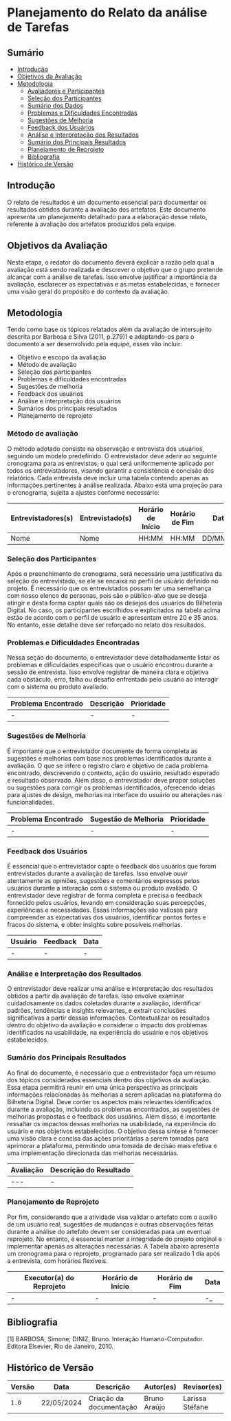 # Planejamento do Relato da análise de Tarefas

## Sumário
- [Introdução](#introdução)
- [Objetivos da Avaliação](#objetivos-da-avaliação)
- [Metodologia](#metodologia)
    - [Avaliadores e Participantes](#avaliadores-e-participantes)
    - [Seleção dos Participantes](#seleção-dos-participantes)
    - [Sumário dos Dados](#sumário-dos-dados)
    - [Problemas e Dificuldades Encontradas](#problemas-e-dificuldades-encontradas)
    - [Sugestões de Melhoria](#sugestões-de-melhoria)
    - [Feedback dos Usuários](#feedback-dos-usuários)
    - [Análise e Interpretação dos Resultados](#análise-e-interpretação-dos-resultados)
    - [Sumário dos Principais Resultados](#sumário-dos-principais-resultados)
    - [Planejamento de Reprojeto](#planejamento-de-reprojeto)
    - [Bibliografia](#bibliografia)
- [Histórico de Versão](#histórico-de-versão)

## Introdução

O relato de resultados é um documento essencial para documentar os resultados obtidos durante a avaliação dos artefatos. Este documento apresenta um planejamento detalhado para a elaboração desse relato, referente à avaliação dos artefatos produzidos pela equipe.

## Objetivos da Avaliação

Nesta etapa, o redator do documento deverá explicar a razão pela qual a avaliação está sendo realizada e descrever o objetivo que o grupo pretende alcançar com a análise de tarefas. Isso envolve justificar a importância da avaliação, esclarecer as expectativas e as metas estabelecidas, e fornecer uma visão geral do propósito e do contexto da avaliação.

## Metodologia

Tendo como base os tópicos relatados além da avaliação de intersujeito descrita por Barbosa e Silva (2011, p.279)1 e adaptando-os para o documento a ser desenvolvido pela equipe, esses vão incluir:

- Objetivo e escopo da avaliação
- Método de avaliação
- Seleção dos participantes
- Problemas e dificuldades encontradas
- Sugestões de melhoria
- Feedback dos usuários
- Análise e interpretação dos usuários
- Sumários dos principais resultados
- Planejamento de reprojeto

### Método de avaliação

O método adotado consiste na observação e entrevista dos usuários, seguindo um modelo predefinido. O entrevistador deve aderir ao seguinte cronograma para as entrevistas, o qual será uniformemente aplicado por todos os entrevistadores, visando garantir a consistência e concisão dos relatórios. Cada entrevista deve incluir uma tabela contendo apenas as informações pertinentes à análise realizada. Abaixo está uma projeção para o cronograma, sujeita a ajustes conforme necessário:

| Entrevistadores(s) | Entrevistado(s) | Horário de Início | Horário de Fim | Data      | Local |
|---------------------|------------------|---------------------|------------------|------------|-------|
| Nome           | Nome        | HH:MM             | HH:MM          | DD/MM/AA | Local |


### Seleção dos Participantes

Após o preenchimento do cronograma, será necessário uma justificativa da seleção do entrevistado, se ele se encaixa no perfil de usuário definido no projeto. É necessário que os entrevistados possam ter uma semelhança com nosso elenco de personas, pois são o público-alvo que se deseja atingir e desta forma captar quais são os desejos dos usuários do Bilheteria Digital. No caso, os participantes escolhidos e explicitados na tabela acima estão de acordo com o perfil de usuário e apresentam entre 20 e 35 anos. No entanto, esse detalhe deve ser reforçado no relato dos resultados.

### Problemas e Dificuldades Encontradas

Nessa seção do documento, o entrevistador deve detalhadamente listar os problemas e dificuldades específicas que o usuário encontrou durante a sessão de entrevista. Isso envolve registrar de maneira clara e objetiva cada obstáculo, erro, falha ou desafio enfrentado pelo usuário ao interagir com o sistema ou produto avaliado.

| Problema Encontrado | Descrição | Prioridade |
|---------------------|-----------|------------|
| -       | - | - |

### Sugestões de Melhoria

É importante que o entrevistador documente de forma completa as sugestões e melhorias com base nos problemas identificados durante a avaliação. O que se infere o registro claro e objetivo de cada problema encontrado, descrevendo o contexto, ação do usuário, resultado esperado e resultado observado. Além disso, o entrevistador deve propor soluções ou sugestões para corrigir os problemas identificados, oferecendo ideias para ajustes de design, melhorias na interface do usuário ou alterações nas funcionalidades.

| Problema Encontrado | Sugestão de Melhoria | Prioridade |
|---------------------|----------------------|------------|
| -     | -        | - |

### Feedback dos Usuários

É essencial que o entrevistador capte o feedback dos usuários que foram entrevistados durante a avaliação de tarefas. Isso envolve ouvir atentamente as opiniões, sugestões e comentários expressos pelos usuários durante a interação com o sistema ou produto avaliado. O entrevistador deve registrar de forma completa e precisa o feedback fornecido pelos usuários, levando em consideração suas percepções, experiências e necessidades. Essas informações são valiosas para compreender as expectativas dos usuários, identificar pontos fortes e fracos do sistema, e obter insights sobre possíveis melhorias.

| Usuário | Feedback                           | Data       |
|---------|------------------------------------|------------|
| - | -                  | - |

### Análise e Interpretação dos Resultados

O entrevistador deve realizar uma análise e interpretação dos resultados obtidos a partir da avaliação de tarefas. Isso envolve examinar cuidadosamente os dados coletados durante a avaliação, identificar padrões, tendências e insights relevantes, e extrair conclusões significativas a partir dessas informações. Contextualizar os resultados dentro do objetivo da avaliação e considerar o impacto dos problemas identificados na usabilidade, na experiência do usuário e nos objetivos estabelecidos.

### Sumário dos Principais Resultados

Ao final do documento, é necessário que o entrevistador faça um resumo dos tópicos considerados essenciais dentro dos objetivos da avaliação. Essa etapa permitirá reunir em uma única perspectiva as principais informações relacionadas às melhorias a serem aplicadas na plataforma do Bilheteria Digital. Deve conter os aspectos mais relevantes identificados durante a avaliação, incluindo os problemas encontrados, as sugestões de melhorias propostas e o feedback dos usuários. Além disso, é importante ressaltar os impactos dessas melhorias na usabilidade, na experiência do usuário e nos objetivos estabelecidos. O objetivo dessa síntese é fornecer uma visão clara e concisa das ações prioritárias a serem tomadas para aprimorar a plataforma, permitindo uma tomada de decisão mais efetiva e uma implementação direcionada das melhorias necessárias.

| Avaliação            | Descrição do Resultado                             |
|----------------------|-----------------------------------------------------|
|     ---        | -                                       |

### Planejamento de Reprojeto

Por fim, considerando que a atividade visa validar o artefato com o auxílio de um usuário real, sugestões de mudanças e outras observações feitas durante a análise do artefato devem ser consideradas para um eventual reprojeto. No entanto, é essencial manter a integridade do projeto original e implementar apenas as alterações necessárias. A Tabela abaixo apresenta um cronograma para o reprojeto, programado para ser realizado 1 dia após a entrevista, com horários flexíveis.

| Executor(a) do Reprojeto | Horário de Início | Horário de Fim | Data       |
|--------------------------|-------------------|----------------|------------|
| -          | -     | -  | -_ |

## Bibliografia

[1] BARBOSA, Simone; DINIZ, Bruno. Interação Humano-Computador. Editora Elsevier, Rio de Janeiro, 2010.

## Histórico de Versão

| Versão | Data       | Descrição                               | Autor(es)    | Revisor(es) |
|--------|------------|-----------------------------------------|--------------|-------------|
| `1.0`  | 22/05/2024 | Criação da documentação                 | Bruno Araújo | Larissa  Stéfane |
